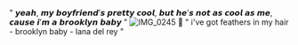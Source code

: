 " 𝙮𝙚𝙖𝙝, 𝙢𝙮 𝙗𝙤𝙮𝙛𝙧𝙞𝙚𝙣𝙙’𝙨 𝙥𝙧𝙚𝙩𝙩𝙮 𝙘𝙤𝙤𝙡, 𝙗𝙪𝙩 𝙝𝙚’𝙨 𝙣𝙤𝙩 𝙖𝙨 𝙘𝙤𝙤𝙡 𝙖𝙨 𝙢𝙚, 𝙘𝙖𝙪𝙨𝙚 𝙞’𝙢 𝙖 𝙗𝙧𝙤𝙤𝙠𝙡𝙮𝙣 𝙗𝙖𝙗𝙮 "
![IMG_0245](https://github.com/user-attachments/assets/7369d49c-3aff-4a87-8ad5-d2f7592e2e0c)
🍁 " i've got feathers in my hair - brooklyn baby - lana del rey "
